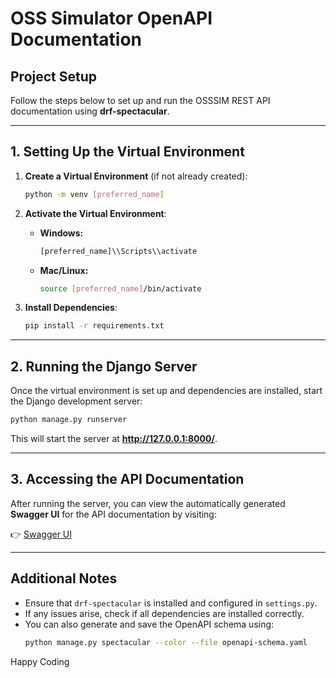# OSS Simulator OpenAPI Documentation

## Project Setup

Follow the steps below to set up and run the OSSSIM REST API documentation using **drf-spectacular**.

---

## **1. Setting Up the Virtual Environment**

1. **Create a Virtual Environment** (if not already created):
   ```sh
   python -m venv [preferred_name]
   ```

2. **Activate the Virtual Environment**:
   - **Windows:**
     ```sh
     [preferred_name]\\Scripts\\activate
     ```
   - **Mac/Linux:**
     ```sh
     source [preferred_name]/bin/activate
     ```

3. **Install Dependencies**:
   ```sh
   pip install -r requirements.txt
   ```

---

## **2. Running the Django Server**

Once the virtual environment is set up and dependencies are installed, start the Django development server:

```sh
python manage.py runserver
```

This will start the server at **http://127.0.0.1:8000/**.

---

## **3. Accessing the API Documentation**

After running the server, you can view the automatically generated **Swagger UI** for the API documentation by visiting:

👉 [Swagger UI](http://127.0.0.1:8000/api/schema/swagger-ui/)


---

## **Additional Notes**
- Ensure that `drf-spectacular` is installed and configured in `settings.py`.
- If any issues arise, check if all dependencies are installed correctly.
- You can also generate and save the OpenAPI schema using:
  ```sh
  python manage.py spectacular --color --file openapi-schema.yaml
  ```

Happy Coding

